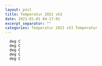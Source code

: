 ```yaml
---
layout: post
title: Temperatur 2021 v53
date: 2021-01-01 04:17:01
excerpt_separator: ""
categories: Temperatur 2021 v53 Temperatur
---
```

```
  deg C
  deg C
  deg C
  deg C
  deg C
```
